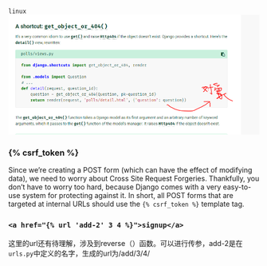 `linux`
![hello](https://github.com/kanonjz/learn-python/raw/master/django/pictures/1.PNG)
### {% csrf_token %}
Since we’re creating a POST form (which can have the effect of modifying data), we need to worry about Cross Site Request Forgeries. Thankfully, you don’t have to worry too hard, because Django comes with a very easy-to-use system for protecting against it. In short, all POST forms that are targeted at internal URLs should use the `{% csrf_token %}` template tag.
### `<a href="{% url 'add-2' 3 4 %}">signup</a>`
这里的url还有待理解，涉及到reverse（）函数。可以进行传参，add-2是在`urls.py`中定义的名字，生成的url为/add/3/4/
